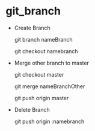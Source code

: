 # git_branch

- Create Branch 

    git branch nameBranch
    
    git checkout namebranch


- Merge other branch to master 

    git checkout master
    
    git merge nameBranchOther
    
    git push origin master

- Delete Branch

    git push origin :namebranch
